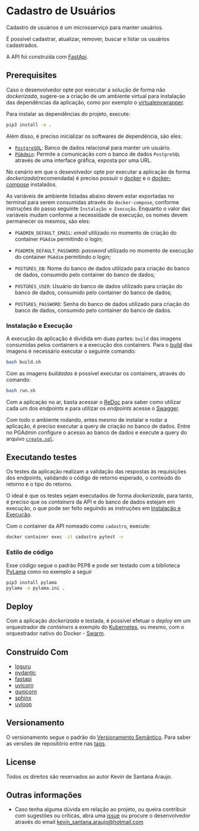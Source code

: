 # Cadastro de Usuários

Cadastro de usuários é um microsserviço para manter usuários.

É possível cadastrar, atualizar, remover, buscar e listar os usuários cadastrados.

A API foi construída com [FastApi](https://fastapi.tiangolo.com/).

## Prerequisites

Caso o desenvolvedor opte por executar a solução de forma não _dockerizada_, sugere-se a criação de um ambiente virtual para instalação das dependências da aplicação, como por exemplo o [virtualenvwrapper](https://virtualenvwrapper.readthedocs.io/en/latest/).

Para instalar as dependências do projeto, execute:

```bash
pip3 install -e .
```

Além disso, é preciso inicializar os softwares de dependência, são eles:

* [`PostgreSQL`](https://www.postgresql.org): Banco de dados relacional para manter um usuário.
* [`PGAdmin`](https://www.pgadmin.org): Permite a comunicação com o banco de dados `PostgreSQL` através de uma interface gráfica, exposta por uma URL.

No cenário em que o desevolvedor opte por executar a aplicação de forma _dockerizada_(recomendada) é preciso possuir o [docker](https://docs.docker.com/) e o [docker-compose](https://docs.docker.com/compose/) instalados.

As variáveis de ambiente listadas abaixo devem estar exportadas no terminal para serem consumidas através do `docker-compose`, conforme instruções do passo seguinte `Instalação e Execução`. Enquanto o valor das variáveis mudam conforme a necessidade de execução, os nomes devem permanecer os mesmos, são eles:

* `PGADMIN_DEFAULT_EMAIL`: _email_ utilizado no momento de criação do container `PGAdim` permitindo o login;
* `PGADMIN_DEFAULT_PASSWORD`: _password_ utilizado no momento de execução do container `PGAdim` permitindo o login;

* `POSTGRES_DB`: Nome do banco de dados utilizado para criação do banco de dados, consumido pelo container do banco de dados;
* `POSTGRES_USER`: Usuário do banco de dados utilizado para criação do banco de dados, consumido pelo container do banco de dados;
* `POSTGRES_PASSWORD`: Senha do banco de dados utilizado para criação do banco de dados, consumido pelo container do banco de dados.

### Instalação e Execução

A execução da aplicação é dividida em duas partes: `build` das imagens consumidas pelos containers e a execução dos containers. Para o [build](./build.sh) das imagens é necessário executar o seguinte comando:

```bash
bash build.sh
```

Com as imagens _buildadas_ é possível executar os containers, através do comando:

```bash
bash run.sh
```

Com a aplicação no ar, basta acessar o [ReDoc](http://localhost:3000/v1/docs) para saber como utilizar cada um dos *endpoints* e para utilizar os *endpoints* acesse o [Swagger](http://localhost:3000/v1/swagger).

Com todo o ambiente rodando, antes mesmo de instalar e rodar a aplicação, é preciso executar a query de criação no banco de dados. Entre no PGAdmin configure o acesso ao banco de dados e execute a query do arquivo [`create.sql`]().

## Executando testes

Os testes da aplicação realizam a validação das respostas às requisições dos endpoints, validando o código de retorno esperado, o conteúdo do retorno e o tipo do retorno.

O ideal é que os testes sejam executados de forma _dockerizada_, para tanto,  é preciso que os _containers_ da API e do banco de dados estejam em execução, o que pode ser feito seguindo as instruções em [Instalação e Execução]().

Com o container da API nomeado como `cadastro`, execute:

```bash
docker container exec -it cadastro pytest -v
```

### Estilo de código

Esse código segue o padrão PEP8 e pode ser testado com a biblioteca [PyLama](https://github.com/klen/pylama) como no exemplo a seguir

```bash
pip3 install pylama
pylama -o pylama.ini .
```

## Deploy

Com a aplicação _dockerizada_ e testada, é possível efetuar o _deploy_ em um orquestrador de _containers_ a exemplo do [Kubernetes](https://kubernetes.io/pt/), ou mesmo, com o orquestrador nativo do Docker - [Swarm](https://docs.docker.com/engine/swarm/).

## Construído Com

* [loguru](https://github.com/Delgan/loguru)
* [pydantic](https://pydantic-docs.helpmanual.io)
* [fastapi](https://fastapi.tiangolo.com)
* [uvicorn](https://www.uvicorn.org)
* [gunicorn](https://gunicorn.org)
* [sphinx](https://www.sphinx-doc.org/en/master/)
* [uvloop](uvloop)

## Versionamento

O versionamento segue o padrão do [Versionamento Semântico](http://semver.org/). Para saber as versões de repositório entre nas [tags](https://github.com/kevinsantana/desafio-tecnico-juntos-somos-mais/-/tags).

## License

Todos os direitos são reservados ao autor Kevin de Santana Araujo.

## Outras informações

* Caso tenha alguma dúvida em relação ao projeto, ou queira contribuir com sugestões ou críticas, abra uma [issue]() ou procure o desenvolvedor através do email kevin_santana.araujo@hotmail.com
